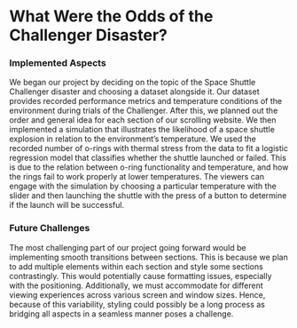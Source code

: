 # What Were the Odds of the Challenger Disaster?
### Implemented Aspects
 We began our project by deciding on the topic of the Space Shuttle Challenger disaster and choosing a dataset alongside it. Our dataset provides recorded performance metrics and temperature conditions of the environment during trials of the Challenger. After this, we planned out the order and general idea for each section of our scrolling website. We then implemented a simulation that illustrates the likelihood of a space shuttle explosion in relation to the environment’s temperature. We used the recorded number of o-rings with thermal stress from the data to fit a logistic regression model that classifies whether the shuttle launched or failed. This is due to the relation between o-ring functionality and temperature, and how the rings fail to work properly at lower temperatures. The viewers can engage with the simulation by choosing a particular temperature with the slider and then launching the shuttle with the press of a button to determine if the launch will be successful. 

### Future Challenges
The most challenging part of our project going forward would be implementing smooth transitions between sections. This is because we plan to add multiple elements within each section and style some sections contrastingly. This would potentially cause formatting issues, especially with the positioning. Additionally, we must accommodate for different viewing experiences across various screen and window sizes. Hence, because of this variability, styling could possibly be a long process as bridging all aspects in a seamless manner poses a challenge.  
